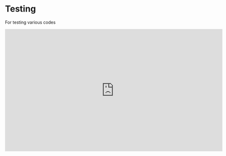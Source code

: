 # Testing
For testing various codes



<iframe id="ytplayer" type="text/html" width="720" height="405"
src="https://www.youtube.com/embed/Lc5-YB5e7Cg?loop=1  &modestbranding=1 &rel=0" 
frameborder="0" allowfullscreen>

